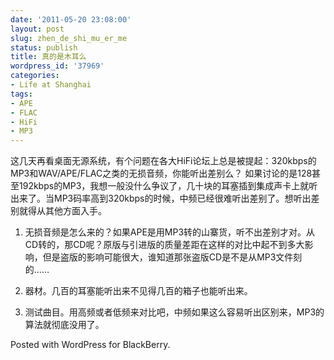 ```yaml
---
date: '2011-05-20 23:08:00'
layout: post
slug: zhen_de_shi_mu_er_me
status: publish
title: 真的是木耳么
wordpress_id: '37969'
categories:
- Life at Shanghai
tags:
- APE
- FLAC
- HiFi
- MP3
---
```


这几天再看桌面无源系统，有个问题在各大HiFi论坛上总是被提起：320kbps的MP3和WAV/APE/FLAC之类的无损音频，你能听出差别么？ 如果讨论的是128甚至192kbps的MP3，我想一般没什么争议了，几十块的耳塞插到集成声卡上就听出来了。当MP3码率高到320kbps的时候，中频已经很难听出差别了。想听出差别就得从其他方面入手。






  1. 无损音频是怎么来的？如果APE是用MP3转的山寨货，听不出差别才对。从CD转的，那CD呢？原版与引进版的质量差距在这样的对比中起不到多大影响，但是盗版的影响可能很大，谁知道那张盗版CD是不是从MP3文件刻的……


  2. 器材。几百的耳塞能听出来不见得几百的箱子也能听出来。


  3. 测试曲目。用高频或者低频来对比吧，中频如果这么容易听出区别来，MP3的算法就彻底没用了。




Posted with WordPress for BlackBerry.
